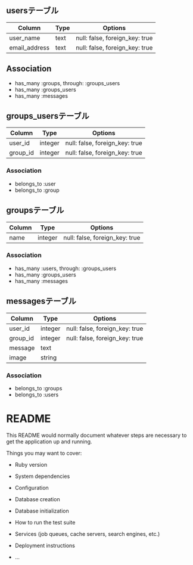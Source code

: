 ## usersテーブル
|Column|Type|Options|
|------|----|-------|
|user_name|text|null: false, foreign_key: true|
|email_address|text|null: false, foreign_key: true|

## Association
- has_many :groups, through: :groups_users
- has_many :groups_users
- has_many :messages

## groups_usersテーブル

|Column|Type|Options|
|------|----|-------|
|user_id|integer|null: false, foreign_key: true|
|group_id|integer|null: false, foreign_key: true|

### Association
- belongs_to :user
- belongs_to :group

## groupsテーブル

|Column|Type|Options|
|------|----|-------|
|name|integer|null: false, foreign_key: true|

### Association
- has_many :users, through: :groups_users
- has_many :groups_users
- has_many :messages


## messagesテーブル

|Column|Type|Options|
|------|----|-------|
|user_id|integer|null: false, foreign_key: true|
|group_id|integer|null: false, foreign_key: true|
|message|text|
|image|string|


### Association
- belongs_to :groups
- belongs_to :users


# README

This README would normally document whatever steps are necessary to get the
application up and running.

Things you may want to cover:

* Ruby version

* System dependencies

* Configuration

* Database creation

* Database initialization

* How to run the test suite

* Services (job queues, cache servers, search engines, etc.)

* Deployment instructions

* ...
